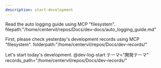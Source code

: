 ```yaml
---
description: start-development
---
```


Read the auto logging guide using MCP "filesystem".
filepath:"/home/centervil/repos/Docs/dev-docs/auto_logging_guide.md"

First, please check yesterday's development records using MCP "filesystem".
folderpath:"/home/centervil/repos/Docs/dev-records/"

Let's start today's development.
@dev-log-start テーマ="開発テーマ" records_path="/home/centervil/repos/Docs/dev-records/"
